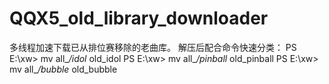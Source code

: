 # QQX5_old_library_downloader
多线程加速下载已从排位赛移除的老曲库。
解压后配合命令快速分类：
PS E:\xw> mv all_*/idol* old_idol
PS E:\xw> mv all_*/pinball* old_pinball
PS E:\xw> mv all_*/bubble* old_bubble
